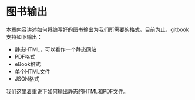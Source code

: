 图书输出
====

本章内容讲述如何将编写好的图书输出为我们所需要的格式。目前为止，gitbook支持如下输出：

- 静态HTML，可以看作一个静态网站
- PDF格式
- eBook格式
- 单个HTML文件
- JSON格式

我们这里着重说下如何输出静态的HTML和PDF文件。
